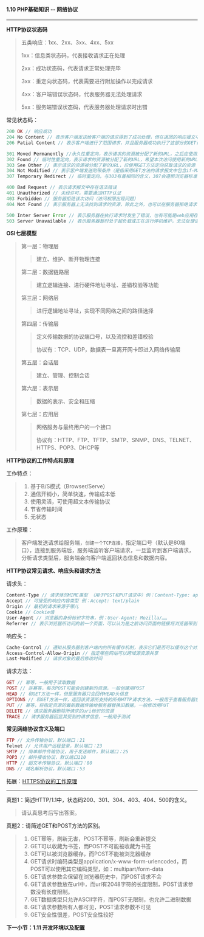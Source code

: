 #### 1.10 PHP基础知识 -- 网络协议
***
**HTTP协议状态码**

> 五类响应：1xx、2xx、3xx、4xx、5xx
> 
> 1xx：信息类状态码，代表接收请求正在处理
> 
> 2xx：成功状态码，代表请求正常处理完毕
> 
> 3xx：重定向状态码，代表需要进行附加操作以完成请求
> 
> 4xx：客户端错误状态码，代表服务器无法处理请求
> 
> 5xx：服务端错误状态码，代表服务器处理请求时出错

常见状态码：

```php
200 OK // 响应成功
204 No Content // 表示客户端发送给客户端的请求得到了成功处理，但在返回的响应报文中不含实体的主体部分（没有资源可以返回）
206 Patial Content // 表示客户端进行了范围请求，并且服务器成功执行了这部分的GET请求，响应报文中包含由Content-Range指定范围的实体内容。

301 Moved Permanently //永久性重定向，表示请求的资源被分配了新的URL，之后应使用更改的URL
302 Found // 临时性重定向，表示请求的资源被分配了新的URL，希望本次访问使用新的URL
303 See Other // 表示请求的资源被分配了新的URL，应使用GET方法定向获取请求的资源
304 Not Modified // 表示客户端发送附带条件（是指采用GET方法的请求报文中包含if-Match、If-Modified-Since、If-None-Match、If-Range、If-Unmodified-Since中任一首部）的请求时，服务器端允许访问资源，但是请求为满足条件的情况下返回该状态码
307 Temporary Redirect // 临时重定向，与303有着相同的含义，307会遵照浏览器标准不会从POST变成GET；（不同浏览器可能会出现不同的情况）

400 Bad Request // 表示请求报文中存在语法错误
401 Unauthorized // 未经许可，需要通过HTTP认证
403 Forbidden // 服务器拒绝该次访问（访问权限出现问题）
404 Not Found // 表示服务器上无法找到请求的资源，除此之外，也可以在服务器拒绝请求但不想给拒绝原因时使用

500 Inter Server Error // 表示服务器在执行请求时发生了错误，也有可能是web应用存在的bug或某些临时的错误时；
503 Server Unavailable // 表示服务器暂时处于超负载或正在进行停机维护，无法处理请求
```


**OSI七层模型**

> 第一层：物理层
>> 建立、维护、断开物理连接
> 
> 第二层：数据链路层
>>  建立逻辑连接、进行硬件地址寻址、差错校验等功能
> 
> 第三层：网络层
>> 进行逻辑地址寻址，实现不同网络之间的路径选择
> 
> 第四层：传输层
>> 定义传输数据的协议端口号，以及流控和差错校验 
>> 
>> 协议有：TCP、UDP，数据表一旦离开网卡即进入网络传输层
> 
> 第五层：会话层
>> 建立、管理、控制会话
> 
> 第六层：表示层
>> 数据的表示、安全和压缩
> 
> 第七层：应用层
>>  网络服务与最终用户的一个接口
>> 
>> 协议有：HTTP、FTP、TFTP、SMTP、SNMP、DNS、TELNET、HTTPS、POP3、DHCP等

**HTTP协议的工作特点和原理**

工作特点：
> 1. 基于B/S模式（Browser/Serve）
> 2. 通信开销小，简单快速，传输成本低
> 3. 使用灵活，可使用超文本传输协议
> 4. 节省传输时间
> 5. 无状态

工作原理：
> 客户端发送请求给服务端，`创建一个TCP连接`，指定端口号（默认是80端口），连接到服务端后，服务端监听客户端请求，一旦监听到客户端请求，分析请求类型后，服务端会向客户端返回状态信息和数据内容。
 
**HTTP协议常见请求、响应头和请求方法**

请求头：
```php
Content-Type // 请求体的MIME类型 （用于POST和PUT请求中）例：Content-Type: application/x-www-form-urlencoded
Accept // 可接受的响应内容类型 例：Accept: text/plain
Origin // 最初的请求来源于哪儿
Cookie // Cookie值
User-Agent // 浏览器的身份标识字符串，例：User-Agent: Mozilla/……
Referrer // 表示浏览器所访问的前一个页面，可以认为是之前访问页面的链接将浏览器带到了当前页面。Referer其实是Referrer这个单词，但RFC制作标准时给拼错了，后来也就将错就错使用Referer了。
```

响应头：
```php
Cache-Control // 通知从服务器到客户端内的所有缓存机制，表示它们是否可以缓存这个对象及缓存有效时间。其单位为秒，例：Cache-Control: max-age=360
Access-Control-Allow-Origin // 指定哪些网站可以跨域源资源共享
Last-Modified // 请求对象的最后修改时间
```

请求方法：
```php
GET // 幂等，一般用于读取数据
POST // 非幂等，每次POST可能会创建新的资源，一般创建用POST
HEAD // 和GET方法一样，但是服务器只会回传HEAD头信息
OPTIONS // 和GET方法一样，返回该资源所支持的所有HTTP请求方法，一般用于查看服务器性能和功能是否正常
PUT // 幂等，将指定资源的最新数据传输给服务器替换旧数据，一般修改用PUT
DELETE // 请求服务器删除所请求的uri标识的资源
TRACE // 请求服务器回显其受到的请求信息，一般用于测试
```

**常见网络协议含义及端口**
```php
FTP // 文件传输协议，默认端口：21
Telnet // 允许用户远程登录，默认端口：23
SMTP // 简单邮件传输协议，用于发送邮件，默认端口：25
POP3 // 邮件接收协议，默认端口110
HTTP // 超文本传输协议，默认端口：80
DNS // 域名解析协议，默认端口：53
```

拓展：[HTTPS协议的工作原理](www.baidu.com)


***
真题1：简述HTTP/1.1中，状态码200、301、304、403、404、500的含义。

> 请认真思考后写出答案。

真题2：请简述GET和POST方法的区别。
> 1. GET幂等，刷新无害，POST不幂等，刷新会重新提交
> 2. GET可以收藏为书签，而POST不可能被收藏为书签
> 3. GET可以被浏览器缓存，而POST不能被浏览器缓存
> 4. GET请求时编码类型是application/x-www-form-urlencoded，而POST可以使用其它编码类型，如：multipart/form-data
> 5. GET请求参数会保留在浏览器历史中，而POST请求不会
> 6. GET请求参数放在url中，而url有2048字符的长度限制，POST请求参数没有长度限制。
> 7. GET数据类型只允许ASCII字符，而POST无限制，也允许二进制数据
> 8. GET请求参数所有人都可见，POST请求参数不可见
> 9. GET安全性很差，POST安全性较好


**下一小节：1.11 开发环境以及配置**